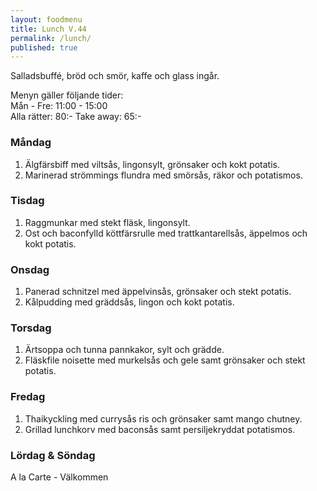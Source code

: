 ```yaml
---
layout: foodmenu
title: Lunch V.44
permalink: /lunch/
published: true
---
```

Salladsbuffé, bröd och smör, kaffe och glass ingår.

Menyn gäller följande tider:  
Mån - Fre: 11:00 - 15:00  
Alla rätter: 80:- Take away: 65:-

### Måndag

1. Älgfärsbiff med viltsås, lingonsylt, grönsaker och kokt potatis.
2. Marinerad strömmings flundra med smörsås, räkor och potatismos.

### Tisdag

1. Raggmunkar med stekt fläsk, lingonsylt.
2. Ost och baconfylld köttfärsrulle med trattkantarellsås, äppelmos och kokt potatis.

### Onsdag

1. Panerad schnitzel med äppelvinsås, grönsaker och stekt potatis.
2. Kålpudding med gräddsås, lingon och kokt potatis.

### Torsdag

 1. Ärtsoppa och tunna pannkakor, sylt och grädde.
 2. Fläskfile noisette med murkelsås och gele samt grönsaker och stekt potatis.

### Fredag

1. Thaikyckling med currysås ris och grönsaker samt mango chutney.
2. Grillad lunchkorv med baconsås samt persiljekryddat potatismos.

### Lördag & Söndag
A la Carte - Välkommen
